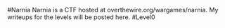 #Narnia
Narnia is a CTF hosted at overthewire.org/wargames/narnia.  My writeups for the levels will be posted here.
#Level0
